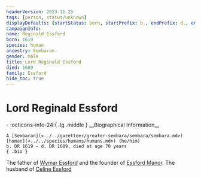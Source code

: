 ```yaml
---
headerVersion: 2023.11.25
tags: [person, status/unknown]
displayDefaults: {startStatus: born, startPrefix: b., endPrefix: d., endStatus: died}
campaignInfo:
name: Reginald Essford
born: 1619
species: human
ancestry: Sembaran
gender: male
title: Lord Reginald Essford
died: 1689
family: Essford
hide_toc: true
---
```

# Lord Reginald Essford
<div class="grid cards ext-narrow-margin ext-one-column" markdown>
- :octicons-info-24:{ .lg .middle } __Biographical Information__

    A [Sembaran](<../../gazetteer/greater-sembara/sembara/sembara.md>) [human](<../../species/humans/humans.md>) (he/him)  
    b. DR 1619 - d. DR 1689, died at age 70 years  
    { .bio }

</div>


The father of [Wymar Essford](<../sembarans/wymar-essford.md>) and the founder of [Essford Manor](<../../gazetteer/greater-sembara/sembara/barony-of-aveil/cleenseau-region/cleenseau/essford-manor.md>). The husband of [Celine Essford](<./celine-essford.md>)